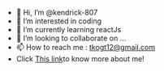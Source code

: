- 👋 Hi, I’m @kendrick-807
- 👀 I’m interested in coding
- 🌱 I’m currently learning reactJs
- 💞️ I’m looking to collaborate on ...
- 📫 How to reach me : tkogt12@gmail.com
- Click [This link](https://kendrick-kwong.netlify.app/)to know more about me!

<!---
kendrick-807/kendrick-807 is a ✨ special ✨ repository because its `README.md` (this file) appears on your GitHub profile.
You can click the Preview link to take a look at your changes.
--->
